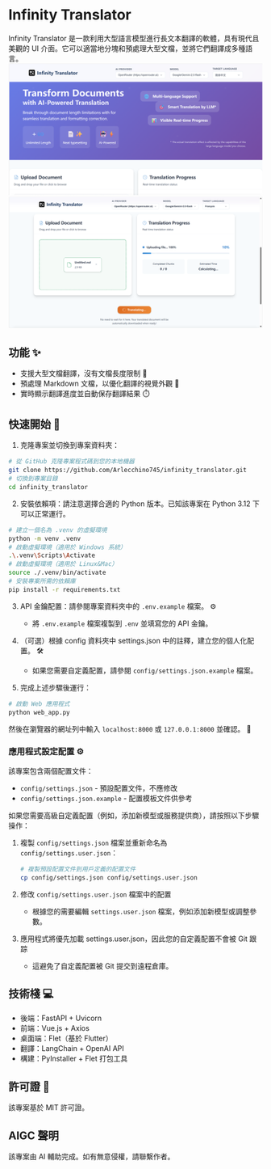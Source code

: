 # Infinity Translator

Infinity Translator 是一款利用大型語言模型進行長文本翻譯的軟體，具有現代且美觀的 UI 介面。它可以適當地分塊和預處理大型文檔，並將它們翻譯成多種語言。
![image](https://github.com/Arlecchino745/infinity_translator/blob/main/docs/img/screenshot2.png)
![image](https://github.com/Arlecchino745/infinity_translator/blob/main/docs/img/screenshot.png)

## 功能 ✨

- 支援大型文檔翻譯，沒有文檔長度限制 📄
- 預處理 Markdown 文檔，以優化翻譯的視覺外觀 🎨
- 實時顯示翻譯進度並自動保存翻譯結果 ⏱️

## 快速開始 🚀

1. 克隆專案並切換到專案資料夾：
```bash
# 從 GitHub 克隆專案程式碼到您的本地機器
git clone https://github.com/Arlecchino745/infinity_translator.git
# 切換到專案目錄
cd infinity_translator
```

2. 安裝依賴項：請注意選擇合適的 Python 版本。已知該專案在 Python 3.12 下可以正常運行。
```bash
# 建立一個名為 .venv 的虛擬環境
python -m venv .venv
# 啟動虛擬環境（適用於 Windows 系統）
.\.venv\Scripts\Activate
# 啟動虛擬環境（適用於 Linux&Mac）
source ./.venv/bin/activate
# 安裝專案所需的依賴庫
pip install -r requirements.txt
```

3. API 金鑰配置：請參閱專案資料夾中的 `.env.example` 檔案。 ⚙️
   - 將 `.env.example` 檔案複製到 `.env` 並填寫您的 API 金鑰。

4. （可選）根據 config 資料夾中 settings.json 中的註釋，建立您的個人化配置。 🛠️
   - 如果您需要自定義配置，請參閱 `config/settings.json.example` 檔案。

5. 完成上述步驟後運行：
```bash
# 啟動 Web 應用程式
python web_app.py
```
然後在瀏覽器的網址列中輸入 `localhost:8000` 或 `127.0.0.1:8000` 並確認。 🎉

### 應用程式設定配置 ⚙️

該專案包含兩個配置文件：
- `config/settings.json` - 預設配置文件，不應修改
- `config/settings.json.example` - 配置模板文件供參考

如果您需要高級自定義配置（例如，添加新模型或服務提供商），請按照以下步驟操作：

1. 複製 `config/settings.json` 檔案並重新命名為 `config/settings.user.json`：
   ```bash
   # 複製預設配置文件到用戶定義的配置文件
   cp config/settings.json config/settings.user.json
   ```

2. 修改 `config/settings.user.json` 檔案中的配置
   - 根據您的需要編輯 `settings.user.json` 檔案，例如添加新模型或調整參數。

3. 應用程式將優先加載 settings.user.json，因此您的自定義配置不會被 Git 跟踪
   - 這避免了自定義配置被 Git 提交到遠程倉庫。

## 技術棧 💻

- 後端：FastAPI + Uvicorn
- 前端：Vue.js + Axios
- 桌面端：Flet（基於 Flutter）
- 翻譯：LangChain + OpenAI API
- 構建：PyInstaller + Flet 打包工具

## 許可證 📄

該專案基於 MIT 許可證。

## AIGC 聲明

該專案由 AI 輔助完成。如有無意侵權，請聯繫作者。